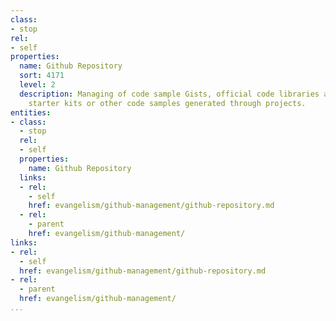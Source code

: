 ```yaml
---
class:
- stop
rel:
- self
properties:
  name: Github Repository
  sort: 4171
  level: 2
  description: Managing of code sample Gists, official code libraries and any samples,
    starter kits or other code samples generated through projects.
entities:
- class:
  - stop
  rel:
  - self
  properties:
    name: Github Repository
  links:
  - rel:
    - self
    href: evangelism/github-management/github-repository.md
  - rel:
    - parent
    href: evangelism/github-management/
links:
- rel:
  - self
  href: evangelism/github-management/github-repository.md
- rel:
  - parent
  href: evangelism/github-management/
...
```

